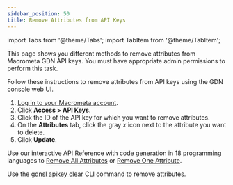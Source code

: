 ```yaml
---
sidebar_position: 50
title: Remove Attributes from API Keys
---
```


import Tabs from '@theme/Tabs';
import TabItem from '@theme/TabItem';

This page shows you different methods to remove attributes from Macrometa GDN API keys. You must have appropriate admin permissions to perform this task.

<Tabs groupId="operating-systems">
<TabItem value="console" label="Web Console">

Follow these instructions to remove attributes from API keys using the GDN console web UI.

1. [Log in to your Macrometa account](https://auth-play.macrometa.io/).
1. Click **Access > API Keys**.
1. Click the ID of the API key for which you want to remove attributes.
1. On the **Attributes** tab, click the gray _x_ icon next to the attribute you want to delete.
1. Click **Update**.

</TabItem>
<TabItem value="api" label="REST API">

Use our interactive API Reference with code generation in 18 programming languages to [Remove All Attributes](https://www.macrometa.com/docs/api#/operations/ClearAllAttributesForApiKey) or [Remove One Attribute](https://www.macrometa.com/docs/api#/operations/ClearTheAttributesForApiKey).

</TabItem>
<TabItem value="cli" label="CLI">

Use the [gdnsl apikey clear](../../cli/api-key-cli#gdnsl-apikey-clear) CLI command to remove attributes.

</TabItem>
</Tabs>
